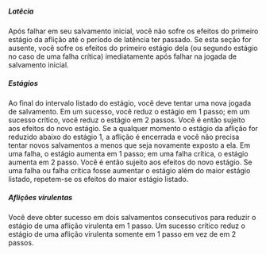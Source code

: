 
##### Latêcia
Após falhar em seu salvamento inicial, você não sofre os efeitos do primeiro estágio da aflição até o período de latência ter passado. Se esta seção for ausente, você sofre os efeitos do primeiro estágio dela (ou segundo estágio no caso de uma falha crítica) imediatamente após falhar na jogada de salvamento inicial.

##### Estágios
Ao final do intervalo listado do estágio, você deve tentar uma nova jogada de salvamento. Em um sucesso, você reduz o estágio em 1 passo; em um sucesso crítico, você reduz o estágio em 2 passos. Você é então sujeito aos efeitos do novo estágio. 
Se a qualquer momento o estágio da aflição for reduzido abaixo do estágio 1, a aflição é encerrada e você não precisa tentar novos salvamentos a menos que seja novamente exposto a ela. 
Em uma falha, o estágio aumenta em 1 passo; em uma falha crítica, o estágio aumenta em 2 passo. Você é então sujeito aos efeitos do novo estágio. Se uma falha ou falha crítica fosse aumentar o estágio além do maior estágio listado, repetem-se os efeitos do maior estágio listado.

##### Aflições virulentas
Você deve obter sucesso em dois salvamentos consecutivos para reduzir o estágio de uma aflição virulenta em 1 passo. Um sucesso crítico reduz o estágio de uma aflição virulenta somente em 1 passo em vez de em 2 passos.